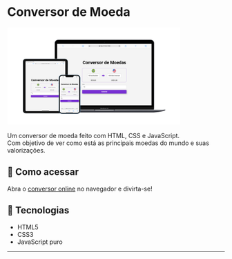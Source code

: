 # Conversor de Moeda

<img src="./assets/conversor-de-moedas.png" alt="Conversor de Moeda" width="400"/>

Um conversor de moeda feito com HTML, CSS e JavaScript.<br>
Com objetivo de ver como está as principais moedas do mundo e suas valorizações.

## 🚀 Como acessar
Abra o <a href="https://alansantos401.github.io/Conversor-Moeda/" target="_blank" rel="noopener noreferrer">conversor online</a> no navegador e divirta-se!

## 📁 Tecnologias
- HTML5
- CSS3
- JavaScript puro

---
